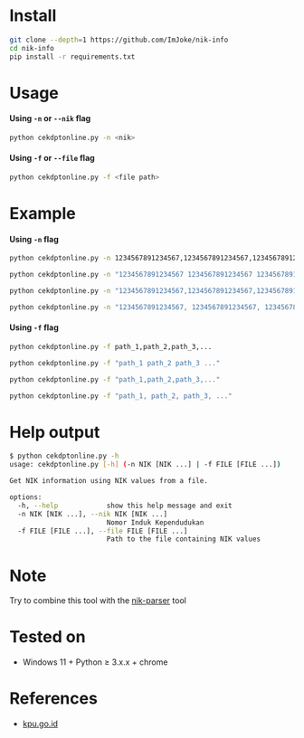 # Install
```sh
git clone --depth=1 https://github.com/ImJoke/nik-info
cd nik-info
pip install -r requirements.txt
```
# Usage
#### Using `-n` or `--nik` flag
```sh
python cekdptonline.py -n <nik>
```
#### Using `-f` or `--file` flag
```sh
python cekdptonline.py -f <file path>
```
# Example
#### Using `-n` flag
```sh
python cekdptonline.py -n 1234567891234567,1234567891234567,1234567891234567,...
```
```sh
python cekdptonline.py -n "1234567891234567 1234567891234567 1234567891234567 ..."
```
```sh
python cekdptonline.py -n "1234567891234567,1234567891234567,1234567891234567,..."
```
```sh
python cekdptonline.py -n "1234567891234567, 1234567891234567, 1234567891234567, ..."
```
#### Using `-f` flag
```sh
python cekdptonline.py -f path_1,path_2,path_3,...
```
```sh
python cekdptonline.py -f "path_1 path_2 path_3 ..."
```
```sh
python cekdptonline.py -f "path_1,path_2,path_3,..."
```
```sh
python cekdptonline.py -f "path_1, path_2, path_3, ..."
```
# Help output
```sh
$ python cekdptonline.py -h
usage: cekdptonline.py [-h] (-n NIK [NIK ...] | -f FILE [FILE ...])

Get NIK information using NIK values from a file.

options:
  -h, --help            show this help message and exit
  -n NIK [NIK ...], --nik NIK [NIK ...]
                        Nomor Induk Kependudukan
  -f FILE [FILE ...], --file FILE [FILE ...]
                        Path to the file containing NIK values
```
# Note
Try to combine this tool with the [nik-parser](https://github.com/ImJoke/nik-parser "nik-parser") tool
# Tested on
- Windows 11 + Python ≥ 3.x.x + chrome
# References
- [kpu.go.id](https://cekdptonline.kpu.go.id "cekdptonline")

